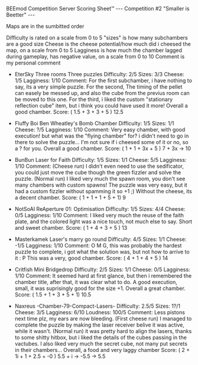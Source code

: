 BEEmod Competition Server Scoring Sheet:tm:
 --- Competition #2 "Smaller is Beetter" ---


Maps are in the sumbitted order

Difficulty is rated on a scale from 0 to 5
"sizes" is how many subchambers are a good size
Cheese is the cheese potential/how much did i cheesed the map, on a scale from 0 to 5
Lagginess is how much the chamber lagged during gameplay, has negative value, on a scale from 0 to 10
Comment is my personal comment

- EterSky
	Three rooms Three puzzles
	Difficulty: 2/5
	Sizes: 3/3
	Cheese: 1/5
	Lagginess: 1/10
	Comment:
		For the first subchamber, i have nothing to say, its a very simple puzzle.
		For the second, The timing of the pellet can easely be messed up, and also the cube from the previus room can be moved to this one.
		For the third, i liked the custom "stationary reflection cube" item, but i think you could have used it more!
		Overall a good chamber.
	Score: ( 1.5 + 3 + 3 + 5 ) 12.5

- Fluffy Boi Ben
	Wheatley's Bomb Chamber
	Difficulty: 1/5
	Sizes: 1/1
	Cheese: ?/5
	Lagginess: 1/10
	Comment:
		Very easy chamber, with good execution! but what was the "flying chamber" for? i didn't need to go in there to solve the puzzle...
		I'm not sure if i cheesed some of it or no, so a ? for you.
		Overall a good chamber.
	Score: ( 1 + 1 + 3x + 5 ) 7 + 3x -> 10

- BunBun
	Laser for Faith
	Difficulty: 1/5
	Sizes: 1/1
	Cheese: 5/5
	Lagginess: 1/10
	Comment:
		(Cheese run) I didn't even need to use the sedificator, you could just move the cube though the green fizzler and solve the puzzle.
		(Normal run) I liked very much the spawn room, you don't see many chambers with custom spawns!
		The puzzle was very easy, but it had a custom fizzler without spamming it so +1 ;)
		Without the cheese, its a decent chamber. 
	Score: ( 1 + 1 + 1 + 5 + 1) 9

- NotSoAI
	ReAperture 01: Optimisation
	Difficulty: 1/5
	Sizes: 4/4
	Cheese: 0/5
	Lagginess: 1/10
	Comment:
		I liked very much the reuse of the faith plate, and the colored light was a nice touch, not much else to say.
		Short and sweet chamber.
	Score: ( 1 + 4 + 3 + 5 ) 13

- Masterkamek
	Laser's marry go round
	Difficulty: 4/5
	Sizes: 1/1
	Cheese: -1/5
	Lagginess: 1/10
	Comment:
		O M G, this was probably the hardest puzzle to complete, i got what the solution was, but not how to arrive to it : P
		This was a very, good chamber.
	Score: ( 4 + 1 + 4 + 5 ) 14

- Critfish
	Mini Bridgedrop
	Difficulty: 2/5
	Sizes: 1/1
	Cheese: 0/5
	Lagginess: 1/10
	Comment:
		It seemed hard at first glance, but then i remembered the chamber title, after that, it was clear what to do.
		A good execution, small, it was suprisingly good for the size +1.
		Overall a great chamber. 
	Score: ( 1.5 + 1 + 3 + 5 + 1) 10.5

- Naxreus
	-Chamber-79-Compact-Lasers-
	Difficulty: 2.5/5
	Sizes: 1?/1
	Cheese: 3/5
	Lagginess: 6/10
	Loudness: 100/5
	Comment:
		Less pistons next time plz, my ears are now bleeding.
		(First cheese run) I managed to complete the puzzle by making the laser receiver belive it was active, while it wasn't.
		(Normal run) it was pretty hard to align the lasers, thanks to some shitty hitbox, but i liked the details of the cubes passing in the vactubes.
		I also liked very much the secret cube, not many put secrets in their chambers...
		Overall, a food and very laggy chamber
	Score: ( 2 + 1i + 1 + 2.5 + -0 ) 5.5 + i -> -5.5 -> 5.5